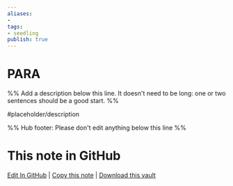 ```yaml
---
aliases: 
- 
tags:
- seedling
publish: true
---
```


# PARA

%% Add a description below this line. It doesn't need to be long: one or two sentences should be a good start. %%

#placeholder/description 

%% Hub footer: Please don't edit anything below this line %%

# This note in GitHub

<span class="git-footer">[Edit In GitHub](https://github.dev/obsidian-community/obsidian-hub/blob/main/05%20-%20Concepts/PARA.md "git-hub-edit-note") | [Copy this note](https://raw.githubusercontent.com/obsidian-community/obsidian-hub/main/05%20-%20Concepts/PARA.md "git-hub-copy-note") | [Download this vault](https://github.com/obsidian-community/obsidian-hub/archive/refs/heads/main.zip "git-hub-download-vault") </span>